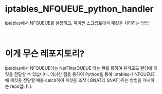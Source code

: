 # iptables_NFQUEUE_python_handler
iptables에서 NFQUEUE를 설정하고, 파이썬 스크립트에서 패킷을 처리하는 방법

<br>

# 이게 무슨 레포지토리?

iptables에서 NFQUEUE라는 NetFilterQUEUE 라는 큐를 통하여 유저모드 환경에 패킷을 전달할 수 있습니다. 이러한 점을 통하여 Python을 통해 iptables가 NFQUEUE에 패킷을 전달할 때를 catch하여 패킷을 조작 ( DNAT과 SNAT )하는 방법을 제시하는 repo입니다.
